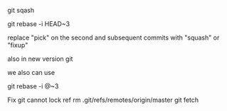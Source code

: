 git sqash

git rebase -i HEAD~3

replace "pick" on the second and subsequent commits with "squash" or "fixup"

also in new version git

we also can use

git rebase -i @~3

Fix git cannot lock ref
rm .git/refs/remotes/origin/master
git fetch

